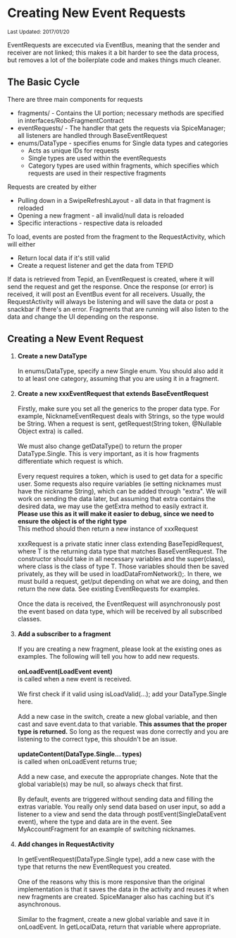 # Creating New Event Requests

<sub>Last Updated: 2017/01/20</sub>

EventRequests are excecuted via EventBus, meaning that the sender and receiver are not linked; this makes it a bit harder to see the data process, but removes a lot of the boilerplate code and makes things much cleaner.

## The Basic Cycle

There are three main components for requests
* fragments/ - Contains the UI portion; necessary methods are specified in interfaces/RoboFragmentContract
* eventRequests/ - The handler that gets the requests via SpiceManager; all listeners are handled through BaseEventRequest
* enums/DataType - specifies enums for Single data types and categories
    * Acts as unique IDs for requests
    * Single types are used within the eventRequests
    * Category types are used within fragments, which specifies which requests are used in their respective fragments

Requests are created by either
* Pulling down in a SwipeRefreshLayout - all data in that fragment is reloaded
* Opening a new fragment - all invalid/null data is reloaded
* Specific interactions - respective data is reloaded

To load, events are posted from the fragment to the RequestActivity, which will either
* Return local data if it's still valid
* Create a request listener and get the data from TEPID

If data is retrieved from Tepid, an EventRequest is created, where it will send the request and get the response.
Once the response (or error) is received, it will post an EventBus event for all receivers.
Usually, the RequestActivity will always be listening and will save the data or post a snackbar if there's an error.
Fragments that are running will also listen to the data and change the UI depending on the response.

## Creating a New Event Request

1. **Create a new DataType**
<br><br>In enums/DataType, specify a new Single enum.
You should also add it to at least one category, assuming that you are using it in a fragment.
<br><br>
1. **Create a new xxxEventRequest that extends BaseEventRequest**
<br><br>Firstly, make sure you set all the generics to the proper data type.
For example, NicknameEventRequest deals with Strings, so the type would be String.
When a request is sent, getRequest(String token, @Nullable Object extra) is called.
<br><br>We must also change getDataType() to return the proper DataType.Single. This is very important, as it is how fragments differentiate which request is which.
<br><br>Every request requires a token, which is used to get data for a specific user.
Some requests also require variables (ie setting nicknames must have the nickname String), which can be added through "extra".
We will work on sending the data later, but assuming that extra contains the desired data,
we may use the getExtra method to easily extract it. <br> **Please use this as it will make it easier to debug, since we need to ensure the object is of the right type** <br>
This method should then return a new instance of xxxRequest
<br><br>xxxRequest is a private static inner class extending BaseTepidRequest<T>, where T is the returning data type that matches BaseEventRequest<T>.
The constructor should take in all necessary variables and the super(class), where class is the class of type T.
Those variables should then be saved privately, as they will be used in loadDataFromNetwork();.
In there, we must build a request, get/put depending on what we are doing, and then return the new data.
See existing EventRequests for examples.
<br><br>Once the data is received, the EventRequest will asynchronously post the event based on data type, which will be received by all subscribed classes.
<br><br>
1. **Add a subscriber to a fragment**
<br><br>If you are creating a new fragment, please look at the existing ones as examples.
The following will tell you how to add new requests.
<br><br>**onLoadEvent(LoadEvent event)**<br> is called when a new event is received.
<br><br>We first check if it valid using isLoadValid(...); add your DataType.Single here.
<br><br>Add a new case in the switch, create a new global variable, and then cast and save event.data to that variable.
**This assumes that the proper type is returned.** So long as the request was done correctly and you are listening to the correct type, this shouldn't be an issue.
<br><br>**updateContent(DataType.Single... types)**<br> is called when onLoadEvent returns true;
<br><br>Add a new case, and execute the appropriate changes. Note that the global variable(s) may be null, so always check that first.
<br><br>By default, events are triggered without sending data and filling the extras variable.
You really only send data based on user input, so add a listener to a view and send the data through postEvent(SingleDataEvent event), where the type and data are in the event.
See MyAccountFragment for an example of switching nicknames.
<br><br>
1. **Add changes in RequestActivity**
<br><br>In getEventRequest(DataType.Single type), add a new case with the type that returns the new EventRequest you created.
<br><br>One of the reasons why this is more responsive than the original implementation is that it saves the data in the activity and reuses it when new fragments are created.
SpiceManager also has caching but it's asynchronous.
<br><br>Similar to the fragment, create a new global variable and save it in onLoadEvent. In getLocalData, return that variable where appropriate.